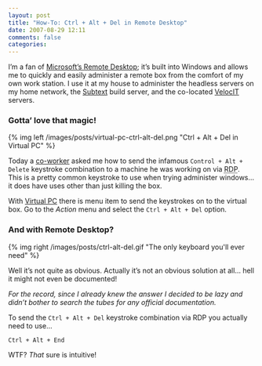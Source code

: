 ```yaml
---
layout: post
title: "How-To: Ctrl + Alt + Del in Remote Desktop"
date: 2007-08-29 12:11
comments: false
categories:
---
```

I’m a fan of [Microsoft’s Remote Desktop][rdp]; it’s built into
Windows and allows me to quickly and easily administer a remote box from
the comfort of my own work station. I use it at my house to administer
the headless servers on my home network, the [Subtext][subtext] build
server, and the co-located [VelocIT][veloc-it] servers.

### Gotta’ love that magic!

{% img left /images/posts/virtual-pc-ctrl-alt-del.png "Ctrl + Alt + Del in Virtual PC" %}

Today a [co-worker][micah] asked me how to send the infamous `Control + Alt +
Delete` keystroke combination to a machine he was working on via <abbr
title="Remote Display (or Desktop) Protocol">RDP</abbr>. This is a pretty
common keystroke to use when trying administer windows… it does have uses other
than just killing the box.

With [Virtual PC][virtualpc] there is menu item to send the keystrokes on to the
virtual box. Go to the *Action* menu and select the `Ctrl + Alt + Del`
option.

### And with Remote Desktop?

{% img right /images/posts/ctrl-alt-del.gif "The only keyboard you'll ever need" %}

Well it’s not quite as obvious. Actually it’s not an obvious solution at all…
hell it might not even be documented!

*For the record, since I already knew the answer I decided to be lazy
and didn’t bother to search the tubes for any official documentation.*

To send the `Ctrl + Alt + Del` keystroke combination via RDP you actually need
to use...

`Ctrl + Alt + End`

WTF? _That_ sure is intuitive!

  [rdp]: http://en.wikipedia.org/wiki/Remote_Desktop_Protocol "Remote Desktop Protocol"
  [subtext]: http://subtextproject.com "Subtext Project"
  [veloc-it]: http://veloc-it.com "VelocIT - We Deliver IT"
  [micah]: http://www.micahdylan.com/ "Micah Dylan"
  [virtualpc]: http://www.microsoft.com/windows/products/winfamily/virtualpc/ "Microsoft Virtual PC"
